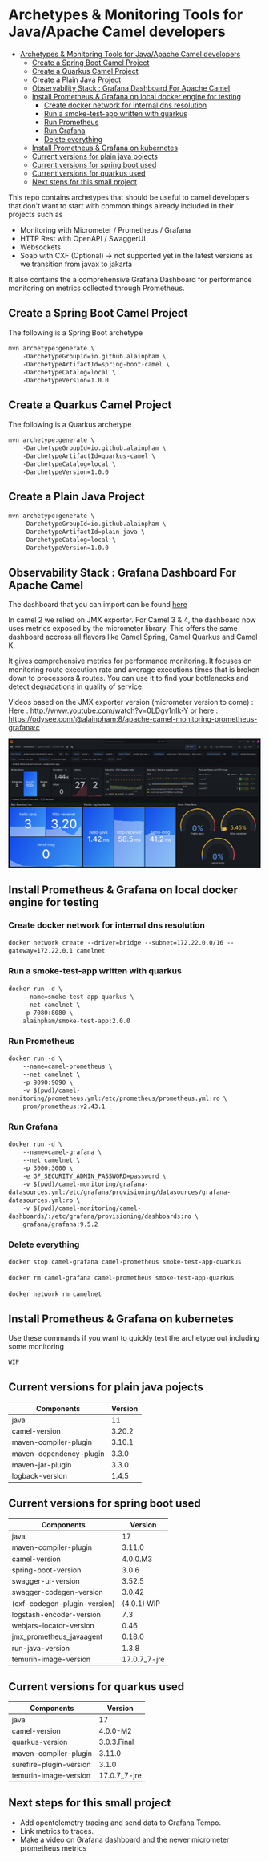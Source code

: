 # Archetypes & Monitoring Tools for Java/Apache Camel developers

- [Archetypes \& Monitoring Tools for Java/Apache Camel developers](#archetypes--monitoring-tools-for-javaapache-camel-developers)
  - [Create a Spring Boot Camel Project](#create-a-spring-boot-camel-project)
  - [Create a Quarkus Camel Project](#create-a-quarkus-camel-project)
  - [Create a Plain Java Project](#create-a-plain-java-project)
  - [Observability Stack : Grafana Dashboard For Apache Camel](#observability-stack--grafana-dashboard-for-apache-camel)
  - [Install Prometheus \& Grafana on local docker engine for testing](#install-prometheus--grafana-on-local-docker-engine-for-testing)
    - [Create docker network for internal dns resolution](#create-docker-network-for-internal-dns-resolution)
    - [Run a smoke-test-app written with quarkus](#run-a-smoke-test-app-written-with-quarkus)
    - [Run Prometheus](#run-prometheus)
    - [Run Grafana](#run-grafana)
    - [Delete everything](#delete-everything)
  - [Install Prometheus \& Grafana on kubernetes](#install-prometheus--grafana-on-kubernetes)
  - [Current versions for plain java pojects](#current-versions-for-plain-java-pojects)
  - [Current versions for spring boot used](#current-versions-for-spring-boot-used)
  - [Current versions for quarkus used](#current-versions-for-quarkus-used)
  - [Next steps for this small project](#next-steps-for-this-small-project)

This repo contains archetypes that should be useful to camel developers that don't want to start with common things already included in their projects such as 
* Monitoring with Micrometer / Prometheus / Grafana
* HTTP Rest with OpenAPI / SwaggerUI
* Websockets
* Soap with CXF (Optional) -> not supported yet in the latest versions as we transition from javax to jakarta

It also contains the a comprehensive Grafana Dashboard for performance monitoring on metrics collected through Prometheus.

## Create a Spring Boot Camel Project

The following is a Spring Boot archetype

```
mvn archetype:generate \
    -DarchetypeGroupId=io.github.alainpham \
    -DarchetypeArtifactId=spring-boot-camel \
    -DarchetypeCatalog=local \
    -DarchetypeVersion=1.0.0
```

## Create a Quarkus Camel Project

The following is a Quarkus archetype

```
mvn archetype:generate \
    -DarchetypeGroupId=io.github.alainpham \
    -DarchetypeArtifactId=quarkus-camel \
    -DarchetypeCatalog=local \
    -DarchetypeVersion=1.0.0
```

## Create a Plain Java Project

```
mvn archetype:generate \
    -DarchetypeGroupId=io.github.alainpham \
    -DarchetypeArtifactId=plain-java \
    -DarchetypeCatalog=local \
    -DarchetypeVersion=1.0.0
```

## Observability Stack : Grafana Dashboard For Apache Camel

The dashboard that you can import can be found [here](camel-monitoring/camel-dashboards-for-import/apache-camel-micrometer.json)

In camel 2 we relied on JMX exporter. For Camel 3 & 4, the dashboard now uses metrics exposed by the micrometer library. This offers the same dashboard accross all flavors like Camel Spring, Camel Quarkus and Camel K.

It gives comprehensive metrics for performance monitoring. It focuses on monitoring route execution rate and average executions times that is broken down to processors & routes. You can use it to find your bottlenecks and detect degradations in quality of service.

Videos based on the JMX exporter version (micrometer version to come) : 
Here : http://www.youtube.com/watch?v=0LDgv1nIk-Y
or here : https://odysee.com/@alainpham:8/apache-camel-monitoring-prometheus-grafana:c 

[![Grafana](assets/grafana-dash-sample.png)](http://www.youtube.com/watch?v=0LDgv1nIk-Y)

## Install Prometheus & Grafana on local docker engine for testing

### Create docker network for internal dns resolution

```
docker network create --driver=bridge --subnet=172.22.0.0/16 --gateway=172.22.0.1 camelnet
```

### Run a smoke-test-app written with quarkus

```
docker run -d \
    --name=smoke-test-app-quarkus \
    --net camelnet \
    -p 7080:8080 \
    alainpham/smoke-test-app:2.0.0
```

### Run Prometheus

```
docker run -d \
    --name=camel-prometheus \
    --net camelnet \
    -p 9090:9090 \
    -v $(pwd)/camel-monitoring/prometheus.yml:/etc/prometheus/prometheus.yml:ro \
    prom/prometheus:v2.43.1
```

### Run Grafana

```
docker run -d \
    --name=camel-grafana \
    --net camelnet \
    -p 3000:3000 \
    -e GF_SECURITY_ADMIN_PASSWORD=password \
    -v $(pwd)/camel-monitoring/grafana-datasources.yml:/etc/grafana/provisioning/datasources/grafana-datasources.yml:ro \
    -v $(pwd)/camel-monitoring/camel-dashboards/:/etc/grafana/provisioning/dashboards:ro \
    grafana/grafana:9.5.2

```

### Delete everything

```
docker stop camel-grafana camel-prometheus smoke-test-app-quarkus

docker rm camel-grafana camel-prometheus smoke-test-app-quarkus

docker network rm camelnet
```

## Install Prometheus & Grafana on kubernetes

Use these commands if you want to quickly test the archetype out including some monitoring

```
WIP
```


## Current versions for plain java pojects

| Components                 | Version          |
|----------------------------|------------------|
| java                       | 11               |
| camel-version              | 3.20.2           |
| maven-compiler-plugin      | 3.10.1           |
| maven-dependency-plugin    | 3.3.0            |
| maven-jar-plugin           | 3.3.0            |
| logback-version            | 1.4.5            |


## Current versions for spring boot used

| Components                   | Version          |
|------------------------------|------------------|
| java                         | 17               |
| maven-compiler-plugin        | 3.11.0           |
| camel-version                | 4.0.0.M3         |
| spring-boot-version          | 3.0.6            |
| swagger-ui-version           | 3.52.5           |
| swagger-codegen-version      | 3.0.42	          |
| (cxf-codegen-plugin-version) | (4.0.1) WIP      |
| logstash-encoder-version     | 7.3              |
| webjars-locator-version      | 0.46             |
| jmx_prometheus_javaagent     | 0.18.0           | 
| run-java-version             | 1.3.8            |
| temurin-image-version        | 17.0.7_7-jre     |


## Current versions for quarkus used

| Components                 | Version          |
|----------------------------|------------------|
| java                       | 17               |
| camel-version              | 4.0.0-M2         |
| quarkus-version            | 3.0.3.Final	    |
| maven-compiler-plugin      | 3.11.0	        |
| surefire-plugin-version    | 3.1.0            |
| temurin-image-version      | 17.0.7_7-jre     |

## Next steps for this small project

* Add opentelemetry tracing and send data to Grafana Tempo.
* Link metrics to traces.
* Make a video on Grafana dashboard and the newer micrometer prometheus metrics